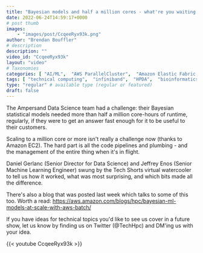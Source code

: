```yaml
---
title: "Bayesian models and half a million cores - what're you waiting for?"
date: 2022-06-24T14:59:17+0000
# post thumb
images:
    - "images/post/CcqeeRyx93k.png"
author: "Brendan Bouffler"
# description
description: ""
video_id: "CcqeeRyx93k"
layout: "video"
# Taxonomies
categories: [ "AI/ML",  "AWS ParallelCluster",  "Amazon Elastic Fabric Adapter",  "Amazon NICE DCV",  "Life Sciences", ]
tags: [ "technical computing",  "infiniband",  "HPDA",  "bioinformatics",  "Schedulers",  "ParallelCluster",  "elastic fabric adapter",  "vizualization",  "scientific computing",  "DCV",  "GPUs",  "cloud computing",  "EFA",  "CPUs",  "analytics",  "advertising",  "High Performance Computing",  "Storage",  "MPI",  "HPC",  "TV",  "hidden markov models",  "ML models",  "elastic",  "Bayesian",  "autoscaling",  "Lustre",  "Ampersand",  "virtualization",  "tightly-coupled",  "EC2",  "techshorts", ]
type: "regular" # available type (regular or featured)
draft: false
---
```


The Ampersand Data Science team had a challenge: their Bayesian statistical models needed more than half a million core-hours of runtime, regularly, if they were to get an answer fast enough for it to be useful to their customers.

Scaling to a million core or more isn't really a challenge now (thanks to Amazon EC2). The hard part is all the code pipelines and plumbing - and the management of the entire thing when it's in flight.

Daniel Gerlanc (Senior Director for Data Science) and Jeffrey Enos (Senior Machine Learning Engineer) swung by the Tech Shorts virtual watercooler to tell us how it worked, what was most surprising, and which bits made all the difference.

There's also a blog that was posted last week which talks to some of this too. Worth a read: https://aws.amazon.com/blogs/hpc/bayesian-ml-models-at-scale-with-aws-batch/

If you have ideas for technical topics you'd like to see us cover in a future show, let us know by finding us on Twitter (@TechHpc) and DM'ing us with your idea.

{{< youtube CcqeeRyx93k >}}